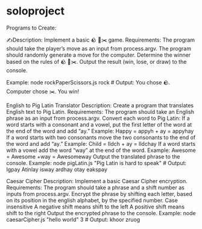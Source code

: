 # soloproject
Programs to Create:

✍️Description: 
Implement a basic 🪨 📰✂️ game.
Requirements:
The program should take the player’s move as an input from process.argv.
The program should randomly generate a move for the computer.
Determine the winner based on the rules of 🪨 📰✂️.
Output the result (win, lose, or draw) to the console.

Example: node rockPaperScissors.js rock # Output: You chose 🪨. Computer chose ✂️. You win!

English to Pig Latin Translator 
Description: Create a program that translates English text to Pig Latin.
Requirements:
The program should take an English phrase as an input from process.argv.
Convert each word to Pig Latin:
If a word starts with a consonant and a vowel, put the first letter of the word at the end of the word and add “ay.”
Example: Happy = appyh + ay = appyhay
If a word starts with two consonants move the two consonants to the end of the word and add “ay.”
Example: Child = Ildch + ay = Ildchay
If a word starts with a vowel add the word “way” at the end of the word.
Example: Awesome = Awesome +way = Awesomeway
Output the translated phrase to the console.
Example: node pigLatin.js "Pig Latin is hard to speak" # Output: Igpay Atinlay isway ardhay otay eakspay

Caesar Cipher
Description: Implement a basic Caesar Cipher encryption.
Requirements:
The program should take a phrase and a shift number as inputs from process.argv.
Encrypt the phrase by shifting each letter, based on its position in the english alphabet, by the specified number.
Case insensitive
A negative shift means shift to the left
A positive shift means shift to the right
Output the encrypted phrase to the console.
Example: node caesarCipher.js "hello world" 3 # Output: khoor zruog

